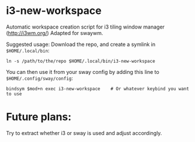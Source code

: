 # i3-new-workspace
Automatic workspace creation script for i3 tiling window manager (http://i3wm.org/)
Adapted for swaywm.

Suggested usage: 
Download the repo, and create a symlink in `$HOME/.local/bin`:

    ln -s /path/to/the/repo $HOME/.local/bin/i3-new-workspace

You can then use it from your sway config by adding this line to `$HOME/.config/sway/config`:

    bindsym $mod+n exec i3-new-workspace    # Or whatever keybind you want to use
    
    
# Future plans:
Try to extract whether i3 or sway is used and adjust accordingly.
